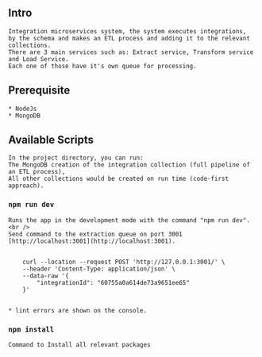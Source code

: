 
## Intro 

    Integration microservices system, the system executes integrations,
    by the schema and makes an ETL process and adding it to the relevant collections.
    There are 3 main services such as: Extract service, Transform service and Load Service.
    Each one of those have it's own queue for processing.

## Prerequisite

    * NodeJs
    * MongoDB
    
## Available Scripts

    In the project directory, you can run:
    The MongoDB creation of the integration collection (full pipeline of an ETL process), 
    All other collections would be created on run time (code-first approach).

### `npm run dev`

    Runs the app in the development mode with the command "npm run dev".<br />
    Send command to the extraction queue on port 3001 [http://localhost:3001](http://localhost:3001).


        curl --location --request POST 'http://127.0.0.1:3001/' \
        --header 'Content-Type: application/json' \
        --data-raw '{
            "integrationId": "60755a0a614de73a9651ee65"
        }'


    * lint errors are shown on the console.

### `npm install`

    Command to Install all relevant packages